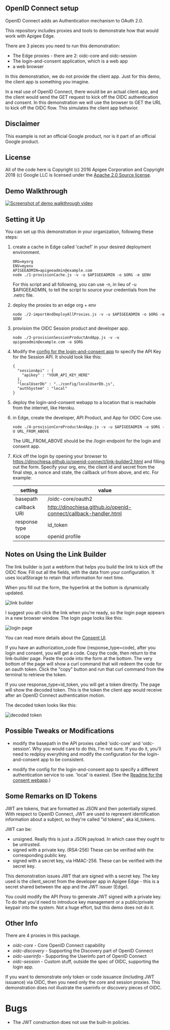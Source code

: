 ## OpenID Connect setup

OpenID Connect adds an Authentication mechanism to OAuth 2.0.

This repository includes proxies and tools to demonstrate how that would work with Apigee Edge.

There are 3 pieces you need to run this demonstration:
* The Edge proxies - there are 2: oidc-core and oidc-session
* The login-and-consent application, which is a web app
* a web browser


In this demonstration, we do not provide the client app. Just for this demo, the client
app is something you imagine.

In a real use of OpenID Connect, there would be an actual client app, and the client
would send the GET request to kick off the OIDC authentication and consent. In this
demonstration we will use the browser to GET the URL to kick off the OIDC flow. This
simulates the client app behavior.

## Disclaimer

This example is not an official Google product, nor is it part of an official Google product.

## License

All of the code here is Copyright (c) 2016 Apigee Corporation and Copyright 2018 (c) Google LLC is licensed under the [Apache 2.0 Source license](LICENSE).

## Demo Walkthrough

[![Screenshot of demo walkthrough video](docs/OIDC_Demo_Walkthrough_for_Apigee_SEs.png)](https://youtu.be/hJNGu0RFzzc "OIDC Demo Walkthrough")

## Setting it Up

You can set up this demonstration in your organization, following these steps:

1. create a cache in Edge called 'cache1' in your desired deployment environment.
   ```
   ORG=myorg
   ENV=myenv
   APIGEEADMIN=apigeeadmin@example.com
   node ./1-provisionCache.js -v -u $APIGEEADMIN -o $ORG -e $ENV
   ```

   For this script and all following, you can use -n, in lieu of -u $APIGEEADMIN, to
   tell the script to source your credentials from the .netrc file.

2. deploy the proxies to an edge org + env
   ```
   node ./2-importAndDeployAllProxies.js -v -u $APIGEEADMIN -o $ORG -e $ENV
   ```

3. provision the OIDC Session product and developer app.
   ```
   node ./3-provisionSessionProductAndApp.js -v -u apigeeadmin@example.com -o $ORG
   ```

4. Modify the [config for the login-and-consent app](consent-ui-webapp/config/config.json)
   to specify the API Key for the Session API.  It should look like this:
   ```
   {
     "sessionApi" : {
       "apikey" : "YOUR_API_KEY_HERE"
     },
     "localUserDb" : "../config/localUserDb.js",
     "authSystem" : "local"
   }
   ```

5. deploy the login-and-consent webapp to a location that is reachable from the internet, like Heroku.

6. in Edge, create the developer, API Product, and App for OIDC Core use.
   ```
   node ./4-provisionCoreProductAndApp.js -v -u $APIGEEADMIN -o $ORG -U URL_FROM_ABOVE
   ```

   The URL_FROM_ABOVE should be the /login endpoint for the login and consent app.

7. Kick off the login by opening your browser to
   https://dinochiesa.github.io/openid-connect/link-builder2.html and filling out the
   form. Specify your org, env, the client id and secret from the final
   step, a nonce and state, the callback url from above, and etc. For example:

   | setting       | value                                                            |
   | ------------- | ---------------------------------------------------------------- |
   | basepath      | /oidc-core/oauth2                                                |
   | callback URI  | http://dinochiesa.github.io/openid-connect/callback-handler.html |
   | response type | id_token                                                         |
   | scope         | openid profile                                                   |


## Notes on Using the Link Builder

The link builder is just a webform that helps you build the link to kick off the OIDC
flow. Fill out all the fields, with the data from your configuration. It uses
localStorage to retain that information for next time.

When you fill out the form, the hyperlink at the bottom is dynamically updated.

![link builder](docs/OIDC_Link_Builder2.png)

I suggest you alt-click the link when you're ready, so the login page appears in a new
browser window. The login page looks like this:

![login page](docs/screenshot-20180828-180759.png)

You can read more details about the [Consent UI](./Consent-UI.md).

If you have an authorization_code flow (response_type=code), after you login and
consent, you will get a code. Copy the code, then return to the link-builder
page. Paste the code into the form at the bottom.  The very bottom of the page will show
a curl command that will redeem the code for an oauth token. Click the "copy" button and
run that curl command from the terminal to retrieve the token.

If you use response_type=id_token, you will get a token directly. The page will show the decoded token.
This is the token the client app would receive after an OpenID Connect authentication motion.

The decoded token looks like this:

![decoded token](docs/screenshot-20180828-180857.png)


## Possible Tweaks or Modifications

* modify the basepath in the API proxies called 'oidc-core' and 'oidc-session'. Why you
  would care to do this, I'm not sure.  If you do it, you'll need to redploy everything
  and modify the configuration for the login-and-consent app to be consistent.

* modify the config for the login-and-consent app to specify a different authentication
  service to use. 'local' is easiest. (See the [Readme for the consent
  webapp](consent-ui/Readme.md).)



## Some Remarks on ID Tokens

JWT are tokens, that are formatted as JSON and then potentially signed. With respect to
OpenID Connect, JWT are used to represent identification information about a subject, so
they're called "id tokens", aka id_tokens.

JWT can be:
* unsigned. Really this is just a JSON payload. In which case they ought to be untrusted.
* signed with a private key. (RSA-256) These can be verified with the corresponding public key.
* signed with a secret key, via HMAC-256.  These can be verified with the secret key.

This demonstration issues JWT that are signed with a secret key. The key used is the
client_secret from the developer app in Apigee Edge - this is a secret shared between
the app and the JWT issuer (Edge).

You could modify the API Proxy to generate JWT signed with a private key. To do that
you'd need to introduce key management or a public/private keypair into the system. Not
a huge effort, but this demo does not do it.


## Other Info

There are 4 proxies in this package.

* *oidc-core* - Core OpenID Connect capability
* *oidc-discovery* - Supporting the Discovery part of OpenID Connect
* *oidc-userinfo* - Supporting the Userinfo part of OpenID Connect
* *oidc-session* - Custom stuff, outside the spec of OIDC, supporting the login app.

If you want to demonstrate only token or code issuance (including JWT issuance) via
OIDC, then you need only the core and session proxies. This demonstration does not
illustrate the userinfo or discovery pieces of OIDC.

# Bugs

* The JWT construction does not use the built-in policies.
